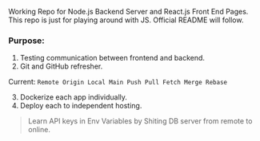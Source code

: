 Working Repo for Node.js Backend Server and React.js Front End Pages.
This repo is just for playing around with JS. Official README will follow.

### Purpose:
1. Testing communication between frontend and backend.
2. Git and GitHub refresher. 

Current: `Remote Origin Local Main Push Pull Fetch Merge Rebase`

3. Dockerize each app individually.
4. Deploy each to independent hosting. 
>Learn API keys in Env Variables by Shiting DB server from remote to online.
